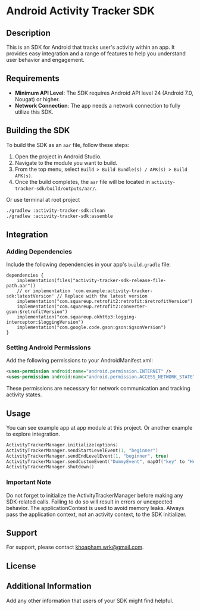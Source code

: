 # Android Activity Tracker SDK

## Description
This is an SDK for Android that tracks user's activity within an app. It provides easy integration and a range of features to help you understand user behavior and engagement.

## Requirements
- **Minimum API Level**: The SDK requires Android API level 24 (Android 7.0, Nougat) or higher.
- **Network Connection**: The app needs a network connection to fully utilize this SDK.

## Building the SDK
To build the SDK as an `aar` file, follow these steps:

1. Open the project in Android Studio.
2. Navigate to the module you want to build.
3. From the top menu, select `Build > Build Bundle(s) / APK(s) > Build APK(s)`.
4. Once the build completes, the `aar` file will be located in `activity-tracker-sdk/build/outputs/aar/`.

Or use terminal at root project
```bash
./gradlew :activity-tracker-sdk:clean
./gradlew :activity-tracker-sdk:assemble
```

## Integration
### Adding Dependencies
Include the following dependencies in your app's `build.gradle` file:

```DSL
dependencies {
    implementation(files("activity-tracker-sdk-release-file-path.aar"))
    // or implementation 'com.example:activity-tracker-sdk:latestVersion' // Replace with the latest version
    implementation("com.squareup.retrofit2:retrofit:$retrofitVersion")
    implementation("com.squareup.retrofit2:converter-gson:$retrofitVersion")
    implementation("com.squareup.okhttp3:logging-interceptor:$loggingVersion")
    implementation("com.google.code.gson:gson:$gsonVersion")
}
```

### Setting Android Permissions
Add the following permissions to your AndroidManifest.xml:

```xml
<uses-permission android:name="android.permission.INTERNET" />
<uses-permission android:name="android.permission.ACCESS_NETWORK_STATE" />
```

These permissions are necessary for network communication and tracking activity states.

## Usage
You can see example app at app module at this project. Or another example to explore integration.

```kotlin
ActivityTrackerManager.initialize(options)
ActivityTrackerManager.sendStartLevelEvent(1, "beginner")
ActivityTrackerManager.sendEndLevelEvent(1, "beginner", true)
ActivityTrackerManager.sendCustomEvent("DummyEvent", mapOf("key" to "Hello world").toJsonString())
ActivityTrackerManager.shutdown()
```

### Important Note
Do not forget to initialize the ActivityTrackerManager before making any SDK-related calls. Failing to do so will result in errors or unexpected behavior.
The applicationContext is used to avoid memory leaks. Always pass the application context, not an activity context, to the SDK initializer.
## Support
For support, please contact <khoapham.wrk@gmail.com>.

## License

## Additional Information
Add any other information that users of your SDK might find helpful.

